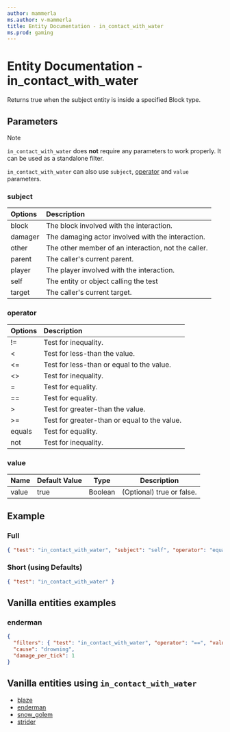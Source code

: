 ```yaml
---
author: mammerla
ms.author: v-mammerla
title: Entity Documentation - in_contact_with_water
ms.prod: gaming
---
```


# Entity Documentation - in_contact_with_water

Returns true when the subject entity is inside a specified Block type.

## Parameters

> [!Note]
> `in_contact_with_water` does **not** require any parameters to work properly. It can be used as a standalone filter.
>
> `in_contact_with_water` can also use `subject`, [operator](../Definitions/NestedTables/operator.md) and `value` parameters.

### subject

| Options| Description |
|:-----------|:-----------|
| block| The block involved with the interaction. |
| damager| The damaging actor involved with the interaction. |
| other| The other member of an interaction, not the caller. |
| parent| The caller's current parent. |
| player| The player involved with the interaction. |
| self| The entity or object calling the test |
| target| The caller's current target. |

### operator

| Options| Description |
|:-----------|:-----------|
| !=| Test for inequality. |
| <| Test for less-than the value. |
| <=| Test for less-than or equal to the value. |
| <>| Test for inequality. |
| =| Test for equality. |
| ==| Test for equality. |
| >| Test for greater-than the value. |
| >=| Test for greater-than or equal to the value. |
| equals| Test for equality. |
| not| Test for inequality. |

### value

|Name |Default Value  |Type  |Description  |
|---------|---------|---------|---------|
|value |true |Boolean |(Optional) true or false. |

## Example

### Full

```json
{ "test": "in_contact_with_water", "subject": "self", "operator": "equals", "value": true }
```

### Short (using Defaults)

```json
{ "test": "in_contact_with_water" }
```

## Vanilla entities examples

### enderman

```json
{
  "filters": { "test": "in_contact_with_water", "operator": "==", "value": true },
  "cause": "drowning",
  "damage_per_tick": 1
}
```

## Vanilla entities using `in_contact_with_water`

- [blaze](../../../../Source/VanillaBehaviorPack_Snippets/entities/blaze.md)
- [enderman](../../../../Source/VanillaBehaviorPack_Snippets/entities/enderman.md)
- [snow_golem](../../../../Source/VanillaBehaviorPack_Snippets/entities/snow_golem.md)
- [strider](../../../../Source/VanillaBehaviorPack_Snippets/entities/strider.md)
